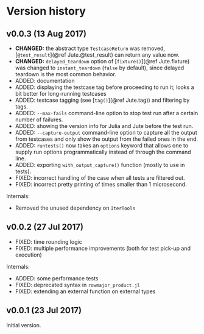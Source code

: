 # Version history


## v0.0.3 (13 Aug 2017)

* **CHANGED:** the abstract type `TestcaseReturn` was removed, [`@test_result`](@ref Jute.@test_result) can return any value now.
* **CHANGED:** `delayed_teardown` option of [`fixture()`](@ref Jute.fixture) was changed to `instant_teardown` (`false` by default), since delayed teardown is the most common behavior.
* ADDED: documentation
* ADDED: displaying the testcase tag before proceeding to run it; looks a bit better for long-running testcases
* ADDED: testcase tagging (see [`tag()`](@ref Jute.tag)) and filtering by tags.
* ADDED: `--max-fails` command-line option to stop test run after a certain number of failures.
* ADDED: showing the version info for Julia and Jute before the test run.
* ADDED: `--capture-output` command-line option to capture all the output from testcases and only show the output from the failed ones in the end.
* ADDED: `runtests()` now takes an `options` keyword that allows one to supply run options programmatically instead of through the command line.
* ADDED: exporting `with_output_capture()` function (mostly to use in tests).
* FIXED: incorrect handling of the case when all tests are filtered out.
* FIXED: incorrect pretty printing of times smaller than 1 microsecond.

Internals:

* Removed the unused dependency on `IterTools`


## v0.0.2 (27 Jul 2017)

* FIXED: time rounding logic
* FIXED: multiple performance improvements (both for test pick-up and execution)

Internals:

* ADDED: some performance tests
* FIXED: deprecated syntax in `rowmajor_product.jl`
* FIXED: extending an external function on external types


## v0.0.1 (23 Jul 2017)

Initial version.
